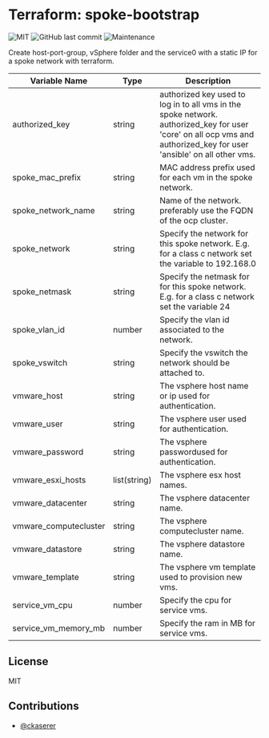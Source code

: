 # Terraform: spoke-bootstrap

![MIT](https://img.shields.io/badge/license-MIT-brightgreen.svg?style=flat-square)
![GitHub last commit](https://img.shields.io/github/last-commit/gepaplexx/terraform-spoke-bootstrap?style=flat-square)
![Maintenance](https://img.shields.io/maintenance/yes/2022?style=flat-square)

Create host-port-group, vSphere folder and the service0 with a static IP for a spoke network with terraform.

Variable Name | Type | Description
------------ | ------------- | -------------
authorized_key | string | authorized key used to log in to all vms in the spoke network. authorized_key for user 'core' on all ocp vms and authorized_key for user 'ansible' on all other vms.
spoke_mac_prefix | string | MAC address prefix used for each vm in the spoke network.
spoke_network_name | string | Name of the network. preferably use the FQDN of the ocp cluster.
spoke_network | string | Specify the network for this spoke network. E.g. for a class c network set the variable to 192.168.0
spoke_netmask | string | Specify the netmask for for this spoke network. E.g. for a class c network set the variable 24
spoke_vlan_id | number | Specify the vlan id associated to the network.
spoke_vswitch | string | Specify the vswitch the network should be attached to.
vmware_host | string | The vsphere host name or ip used for authentication.
vmware_user | string | The vsphere user used for authentication.
vmware_password | string | The vsphere passwordused for authentication.
vmware_esxi_hosts | list(string) | The vsphere esx host names.
vmware_datacenter | string | The vsphere datacenter name.
vmware_computecluster | string | The vsphere computecluster name.
vmware_datastore | string | The vsphere datastore name.
vmware_template | string | The vsphere vm template used to provision new vms.
service_vm_cpu | number | Specify the cpu for service vms.
service_vm_memory_mb | number | Specify the ram in MB for service vms.

## License

MIT

## Contributions

- [@ckaserer](https://github.com/ckaserer)
